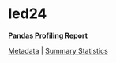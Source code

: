 # led24

[**Pandas Profiling Report**](https://epistasislab.github.io/penn-ml-benchmarks/profile/led24.html)

[Metadata](metadata.yaml) | [Summary Statistics](summary_stats.tsv)
